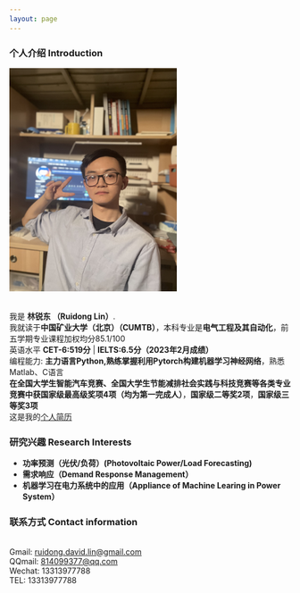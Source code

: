 ```yaml
---
layout: page
---
```


### 个人介绍 Introduction


  <img src="/images/LinRuidong.jpg" class="floatpic" width="300" height="400" alt="来个生活比个耶">
  <!-- <img src="/blogs/web.assets/LinRuidong.jpg" style="width: 300px; height: 400px;" alt="图片描述"> -->

<br>我是 **林锐东 （Ruidong Lin）**.
<br>我就读于**中国矿业大学（北京）（CUMTB）**，本科专业是**电气工程及其自动化**，前五学期专业课程加权均分85.1/100
<br>英语水平 **CET-6:519分** | **IELTS:6.5分（2023年2月成绩）** 
<br>编程能力: **主力语言Python,熟练掌握利用Pytorch构建机器学习神经网络**，熟悉Matlab、C语言
<br>**在全国大学生智能汽车竞赛、全国大学生节能减排社会实践与科技竞赛等各类专业竞赛中获国家级最高级奖项4项（均为第一完成人）**，**国家级二等奖2项**，**国家级三等奖3项**
<br>这是我的[个人简历]()

### 研究兴趣 Research Interests 
- **功率预测（光伏/负荷）(Photovoltaic Power/Load Forecasting)**
- **需求响应（Demand Response Management）**
- **机器学习在电力系统中的应用（Appliance of Machine Learing in Power System）**

### 联系方式 Contact information

<br>Gmail: ruidong.david.lin@gmail.com
<br>QQmail: 814099377@qq.com
<br>Wechat: 13313977788
<br>TEL: 13313977788

